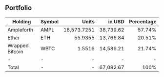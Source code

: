## Portfolio

|Holding|Symbol|Units|in USD|Percentage|
|---|----|---:|---:|---:|
|Ampleforth|AMPL|18,573.7251|38,739.62|57.74%|
|Ether|ETH|55.9355|13,766.84|20.51%|
|Wrapped Bitcoin|WBTC|1.5516|14,586.21|21.74%|
|-|-|-|-|-|
|Total|-|-|67,092.67|100%|
